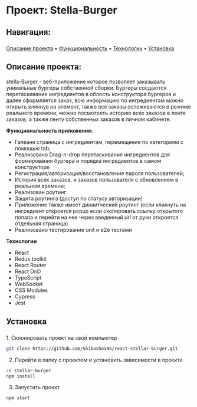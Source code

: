 # Проект: Stella-Burger

## Навигация:

<h3 align="center"></h3>
  <a href="#about">Описание проекта</a>
  •
  <a href="#functionality">Функциональность</a>
  •
  <a href="#techs">Технологии</a>
  •
  <a href="#install">Установка</a>

</h3>

## Описание проекта:

<h4 id="about"></h4>
stella-Burger - веб-приложение которое позволяет заказывать уникальные бургеры собственной сборки.
Бургеры сосдаются перетаскивание ингредиентов в облость конструктора бургеров и далее оформляется заказ, всю информацию по ингредиентам можно открыть кликнув на элемент, также все заказы ослеживаются в режиме реального времени, можно посмотреть историю всех заказов в ленте заказов, а также ленту собственных заказов в личном кабинете.

**Функциональность приложения:**

<ul id="functionality">
  <li>Галваня страница с ингредиентам, перемещение по категориям с помощью tab;</li>
  <li>Реализовано Drag-n-drop перетаскивание ингредиентов для формирования бургера и порядка ингредиентов в самом конструкторе</li> 
  <li>Регистрация/авторизация/восстановление пароля пользователей;</li>
  <li>История всех заказов, и заказов пользователя с обновлением в реальном времени;</li>
  <li>Реализован роутинг</li>
  <li>Защита роутинга (доступ по статусу авторизации)</li>
  <li>Приложение также имеет динаитческий роутинг (если кликнуть на ингредиент откроется popup если скопировать ссылку открытого попапа и перейти на нее через введенный url от руки откроется отдельная страница)</li>
  <li>Реализовано тестирование unit и e2e тестами</li>
</ul>

**Технологии**

<ul id="techs">
  <li>React</li>
  <li>Redux toolkit</li>
  <li>React Router</li>
  <li>React DnD</li>
  <li>TypeScript</li>
  <li>WebSocket</li>
  <li>CSS Modules</li>
  <li>Cypress</li>
  <li>Jest</li>
</ul>

## Установка

<h3 id="install"></h3>
1. Склонировать проект на свой компьютер

```bash
git clone https://github.com/ShibashovNS/react-stellar-burger.git
```

2. Перейти в папку с проектом и установить зависимости в проекте

```bash
cd stellar-burger
npm install
```

3. Запустить проект

```bash
npm start
```
